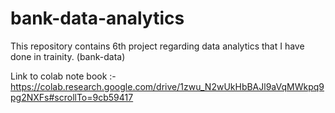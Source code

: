 # bank-data-analytics
This repository contains 6th project regarding data analytics that I have done in trainity. (bank-data)


Link to colab note book :-  https://colab.research.google.com/drive/1zwu_N2wUkHbBAJl9aVqMWkpq9pg2NXFs#scrollTo=9cb59417
